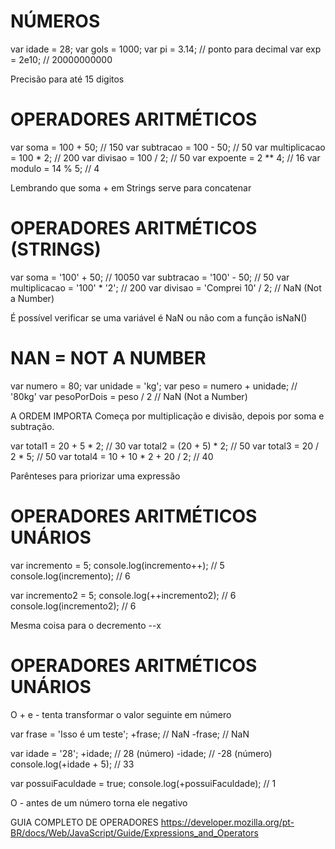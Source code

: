 # NÚMEROS

var idade = 28;
var gols = 1000;
var pi = 3.14; // ponto para decimal
var exp = 2e10; // 20000000000

Precisão para até 15 digitos

# OPERADORES ARITMÉTICOS

var soma = 100 + 50; // 150
var subtracao = 100 - 50; // 50
var multiplicacao = 100 * 2; // 200
var divisao = 100 / 2; // 50
var expoente = 2 ** 4; // 16
var modulo = 14 % 5; // 4

Lembrando que soma + em Strings serve para concatenar
# OPERADORES ARITMÉTICOS (STRINGS)

var soma = '100' + 50; // 10050
var subtracao = '100' - 50; // 50
var multiplicacao = '100' * '2'; // 200
var divisao = 'Comprei 10' / 2; // NaN (Not a Number)

É possível verificar se uma variável é NaN ou não com a função isNaN()

# NAN = NOT A NUMBER
var numero = 80;
var unidade = 'kg';
var peso = numero + unidade; // '80kg'
var pesoPorDois = peso / 2 // NaN (Not a Number)

A ORDEM IMPORTA
Começa por multiplicação e divisão, depois por soma e subtração.

var total1 = 20 + 5 * 2; // 30
var total2 = (20 + 5) * 2; // 50
var total3 = 20 / 2 * 5; // 50
var total4 = 10 + 10 * 2 + 20 / 2; // 40

Parênteses para priorizar uma expressão

# OPERADORES ARITMÉTICOS UNÁRIOS
var incremento = 5;
console.log(incremento++); // 5
console.log(incremento); // 6

var incremento2 = 5;
console.log(++incremento2); // 6
console.log(incremento2); // 6

Mesma coisa para o decremento --x

# OPERADORES ARITMÉTICOS UNÁRIOS
O + e - tenta transformar o valor seguinte em número

var frase = 'Isso é um teste';
+frase; // NaN
-frase; // NaN

var idade = '28';
+idade; // 28 (número)
-idade; // -28 (número)
console.log(+idade + 5); // 33 

var possuiFaculdade = true;
console.log(+possuiFaculdade); // 1

O - antes de um número torna ele negativo

GUIA COMPLETO DE OPERADORES
https://developer.mozilla.org/pt-BR/docs/Web/JavaScript/Guide/Expressions_and_Operators
